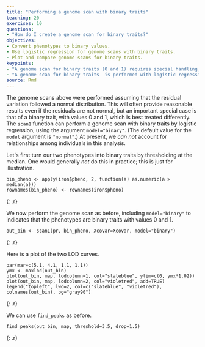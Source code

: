 ```yaml
---
title: "Performing a genome scan with binary traits"
teaching: 20
exercises: 10
questions:
- "How do I create a genome scan for binary traits?"
objectives:
- Convert phenotypes to binary values.
- Use logistic regression for genome scans with binary traits.
- Plot and compare genome scans for binary traits.
keypoints:
- "A genome scan for binary traits (0 and 1) requires special handling; scans for non-binary traits assume normal variation of the residuals."
- "A genome scan for binary traits  is performed with logistic regression."
source: Rmd
---
```




The genome scans above were performed assuming that the residual variation followed a normal distribution. This will often provide reasonable results even if the residuals are not normal, but an important special case is that of a binary trait, with values 0 and 1,
which is best treated differently. The `scan1` function can perform a genome scan with binary traits by logistic regression, using the argument `model="binary"`. (The default value for the `model` argument is `"normal"`.) At present, we _can not_ account for relationships among individuals in this analysis.

Let's first turn our two phenotypes into binary traits by thresholding at the median. One would generally _not_ do this in practice; this is just for illustration.


~~~
bin_pheno <- apply(iron$pheno, 2, function(a) as.numeric(a > median(a)))
rownames(bin_pheno) <- rownames(iron$pheno)
~~~
{: .r}

We now perform the genome scan as before, including `model="binary"` to indicates that the phenotypes are binary traits with values 0 and 1.


~~~
out_bin <- scan1(pr, bin_pheno, Xcovar=Xcovar, model="binary")
~~~
{: .r}

Here is a plot of the two LOD curves.


~~~
par(mar=c(5.1, 4.1, 1.1, 1.1))
ymx <- maxlod(out_bin)
plot(out_bin, map, lodcolumn=1, col="slateblue", ylim=c(0, ymx*1.02))
plot(out_bin, map, lodcolumn=2, col="violetred", add=TRUE)
legend("topleft", lwd=2, col=c("slateblue", "violetred"), colnames(out_bin), bg="gray90")
~~~
{: .r}

We can use `find_peaks` as before.


~~~
find_peaks(out_bin, map, threshold=3.5, drop=1.5)
~~~
{: .r}
